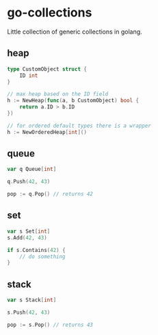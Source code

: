 # go-collections

Little collection of generic collections in golang.

## heap

```go
type CustomObject struct {
    ID int	
}

// max heap based on the ID field
h := NewHeap(func(a, b CustomObject) bool {
	return a.ID > b.ID
})

// for ordered default types there is a wrapper
h := NewOrderedHeap[int]()

```

## queue

```go
var q Queue[int]

q.Push(42, 43)

pop := q.Pop() // returns 42
```

## set

```go
var s Set[int]
s.Add(42, 43)

if s.Contains(42) { 
    // do something
}
```
## stack


```go
var s Stack[int]

s.Push(42, 43)

pop := s.Pop() // returns 43
```
